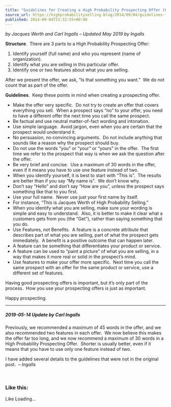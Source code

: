 ```yaml
---
title: "Guidelines for Creating a High Probability Prospecting Offer (Updated)"
source_url: https://highprobabilityselling.blog/2014/09/04/guidelines-for-creating-a-high-probability-prospecting-offer
published: 2014-09-04T21:32:55+00:00
---
```

*by Jacques Werth and Carl Ingalls – Updated May 2019 by Ingalls*


**Structure**.  There are 3 parts to a High Probability Prospecting Offer:


1. Identify yourself (full name) and who you represent (name of organization).
2. Identify what you are selling in this particular offer.
3. Identify one or two features about what you are selling.


After we present the offer, we ask, “Is that something you want.”  We do not count that as part of the offer.


**Guidelines**.  Keep these points in mind when creating a prospecting offer.


* Make the offer very specific.  Do not try to create an offer that covers everything you sell.  When a prospect says “no” to your offer, you need to have a different offer the next time you call the same prospect.
* Be factual and use neutral matter\-of\-fact wording and intonation.
* Use simple language.  Avoid jargon, even when you are certain that the prospect would understand it.
* No persuasion, no convincing arguments.  Do not include anything that sounds like a reason why the prospect should buy.
* Do not use the words “you” or “your” or “yours” in the offer.  The first time we refer to the prospect that way is when we ask the question after the offer.
* Be very brief and concise.  Use a maximum of 30 words in the offer, even if it means you have to use one feature instead of two.
* When you identify yourself, it is best to start with “This is”.  The results are better than if you say “My name is”.  We don’t know why.
* Don’t say “Hello” and don’t say “How are you”, unless the prospect says something like that to you first.
* Use your full name.  Never use just your first name by itself.
* For instance, “This is Jacques Werth of High Probability Selling.”
* When you identify what you are selling, make sure your wording is simple and easy to understand.  Also, it is better to make it clear what a customers gets from you (the “Get”), rather than saying something that you do.
* Use Features, not Benefits.  A feature is a concrete attribute that describes part of what you are selling, part of what the prospect gets immediately.  A benefit is a positive outcome that can happen later.
* A feature can be something that differentiates your product or service.
* A feature can be used to “paint a picture” of what you are selling, in a way that makes it more real or solid in the prospect’s mind.
* Use features to make your offer more specific.  Next time you call the same prospect with an offer for the same product or service, use a different set of features.


Having good prospecting offers is important, but it’s only part of the process.  How you use your prospecting offers is just as important.


Happy prospecting.




---


##### 2019\-05\-14 Update by Carl Ingalls


Previously, we recommended a maximum of 45 words in the offer, and we also recommended two features in each offer.  We now believe this makes the offer far too long, and we now recommend a maximum of 30 words in a High Probability Prospecting Offer.  Shorter is usually better, even if it means that you have to use only one feature instead of two.


I have added several details to the guidelines that were not in the original post.  – *Ingalls*


 


### Like this:

Like Loading...
